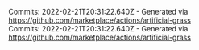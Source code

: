 Commits: 2022-02-21T20:31:22.640Z - Generated via https://github.com/marketplace/actions/artificial-grass
<br>
Commits: 2022-02-21T20:31:22.640Z - Generated via https://github.com/marketplace/actions/artificial-grass
<br>
